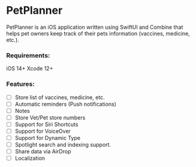# PetPlanner

PetPlanner is an iOS application written using SwiftUI and Combine that helps pet owners keep track of their pets information (vaccines, medicine, etc.).

### Requirements: 

iOS 14+
Xcode 12+

### Features:
- [ ] Store list of vaccines, medicine, etc.
- [ ] Automatic reminders (Push notifications)
- [ ] Notes
- [ ] Store Vet/Pet store numbers
- [ ] Support for Siri Shortcuts
- [ ] Support for VoiceOver
- [ ] Support for Dynamic Type
- [ ] Spotlight search and indexing support.
- [ ] Share data via AirDrop
- [ ] Localization
